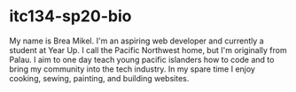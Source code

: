 # itc134-sp20-bio

My name is Brea Mikel. I'm an aspiring web developer and currently a student at Year Up. I call the Pacific Northwest home, but I'm originally from Palau. I aim to one day teach young pacific islanders how to code and to bring my community into the tech industry. In my spare  time I enjoy cooking, sewing, painting, and building websites. 
